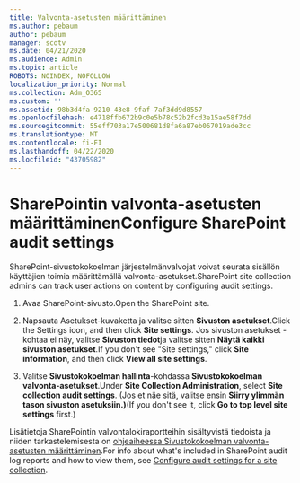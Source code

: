 ```yaml
---
title: Valvonta-asetusten määrittäminen
ms.author: pebaum
author: pebaum
manager: scotv
ms.date: 04/21/2020
ms.audience: Admin
ms.topic: article
ROBOTS: NOINDEX, NOFOLLOW
localization_priority: Normal
ms.collection: Adm_O365
ms.custom: ''
ms.assetid: 98b3d4fa-9210-43e8-9faf-7af3dd9d8557
ms.openlocfilehash: e4718ffb672b9c0e5b78c52b2fcd3e15ae58f7dd
ms.sourcegitcommit: 55eff703a17e500681d8fa6a87eb067019ade3cc
ms.translationtype: MT
ms.contentlocale: fi-FI
ms.lasthandoff: 04/22/2020
ms.locfileid: "43705982"
---
```

# <a name="configure-sharepoint-audit-settings"></a><span data-ttu-id="535c3-102">SharePointin valvonta-asetusten määrittäminen</span><span class="sxs-lookup"><span data-stu-id="535c3-102">Configure SharePoint audit settings</span></span>

<span data-ttu-id="535c3-103">SharePoint-sivustokokoelman järjestelmänvalvojat voivat seurata sisällön käyttäjien toimia määrittämällä valvonta-asetukset.</span><span class="sxs-lookup"><span data-stu-id="535c3-103">SharePoint site collection admins can track user actions on content by configuring audit settings.</span></span>
  
1. <span data-ttu-id="535c3-104">Avaa SharePoint-sivusto.</span><span class="sxs-lookup"><span data-stu-id="535c3-104">Open the SharePoint site.</span></span>
    
2. <span data-ttu-id="535c3-105">Napsauta Asetukset-kuvaketta ja valitse sitten **Sivuston asetukset**.</span><span class="sxs-lookup"><span data-stu-id="535c3-105">Click the Settings icon, and then click **Site settings**.</span></span> <span data-ttu-id="535c3-106">Jos sivuston asetukset -kohtaa ei näy, valitse **Sivuston tiedot**ja valitse sitten **Näytä kaikki sivuston asetukset**.</span><span class="sxs-lookup"><span data-stu-id="535c3-106">If you don't see "Site settings," click **Site information**, and then click **View all site settings**.</span></span>
    
3. <span data-ttu-id="535c3-107">Valitse **Sivustokokoelman hallinta**-kohdassa **Sivustokokoelman valvonta-asetukset**.</span><span class="sxs-lookup"><span data-stu-id="535c3-107">Under **Site Collection Administration**, select **Site collection audit settings**.</span></span> <span data-ttu-id="535c3-108">(Jos et näe sitä, valitse ensin **Siirry ylimmän tason sivuston asetuksiin.)**</span><span class="sxs-lookup"><span data-stu-id="535c3-108">(If you don't see it, click **Go to top level site settings** first.)</span></span> 
    
<span data-ttu-id="535c3-109">Lisätietoja SharePointin valvontalokiraportteihin sisältyvistä tiedoista ja niiden tarkastelemisesta on [ohjeaiheessa Sivustokokoelman valvonta-asetusten määrittäminen](https://go.microsoft.com/fwlink/?linkid=404050).</span><span class="sxs-lookup"><span data-stu-id="535c3-109">For info about what's included in SharePoint audit log reports and how to view them, see [Configure audit settings for a site collection](https://go.microsoft.com/fwlink/?linkid=404050).</span></span>
  

